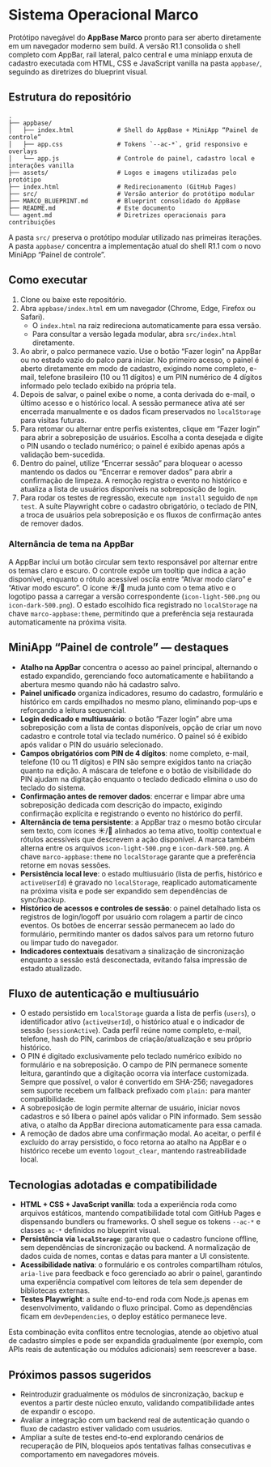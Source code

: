 # Sistema Operacional Marco

Protótipo navegável do **AppBase Marco** pronto para ser aberto diretamente em um
navegador moderno sem build. A versão R1.1 consolida o shell completo com AppBar,
rail lateral, palco central e uma miniapp enxuta de cadastro executada com HTML,
CSS e JavaScript vanilla na pasta `appbase/`, seguindo as diretrizes do blueprint
visual.

## Estrutura do repositório

```
.
├── appbase/
│   ├── index.html            # Shell do AppBase + MiniApp “Painel de controle”
│   ├── app.css               # Tokens `--ac-*`, grid responsivo e overlays
│   └── app.js                # Controle do painel, cadastro local e interações vanilla
├── assets/                   # Logos e imagens utilizadas pelo protótipo
├── index.html                # Redirecionamento (GitHub Pages)
├── src/                      # Versão anterior do protótipo modular
├── MARCO_BLUEPRINT.md        # Blueprint consolidado do AppBase
├── README.md                 # Este documento
└── agent.md                  # Diretrizes operacionais para contribuições
```

A pasta `src/` preserva o protótipo modular utilizado nas primeiras iterações.
A pasta `appbase/` concentra a implementação atual do shell R1.1 com o novo
MiniApp “Painel de controle”.

## Como executar

1. Clone ou baixe este repositório.
2. Abra `appbase/index.html` em um navegador (Chrome, Edge, Firefox ou Safari).
   - O `index.html` na raiz redireciona automaticamente para essa versão.
   - Para consultar a versão legada modular, abra `src/index.html` diretamente.
3. Ao abrir, o palco permanece vazio. Use o botão “Fazer login” na AppBar ou no
   estado vazio do palco para iniciar. No primeiro acesso, o painel é aberto
   diretamente em modo de cadastro, exigindo nome completo, e-mail, telefone
   brasileiro (10 ou 11 dígitos) e um PIN numérico de 4 dígitos informado pelo
   teclado exibido na própria tela.
4. Depois de salvar, o painel exibe o nome, a conta derivada do e-mail, o último
   acesso e o histórico local. A sessão permanece ativa até ser encerrada
   manualmente e os dados ficam preservados no `localStorage` para visitas
   futuras.
5. Para retomar ou alternar entre perfis existentes, clique em “Fazer login”
   para abrir a sobreposição de usuários. Escolha a conta desejada e digite o
   PIN usando o teclado numérico; o painel é exibido apenas após a validação
   bem-sucedida.
6. Dentro do painel, utilize “Encerrar sessão” para bloquear o acesso mantendo
   os dados ou “Encerrar e remover dados” para abrir a confirmação de limpeza.
   A remoção registra o evento no histórico e atualiza a lista de usuários
   disponíveis na sobreposição de login.
7. Para rodar os testes de regressão, execute `npm install` seguido de `npm
   test`. A suíte Playwright cobre o cadastro obrigatório, o teclado de PIN, a
   troca de usuários pela sobreposição e os fluxos de confirmação antes de
   remover dados.

### Alternância de tema na AppBar

A AppBar inclui um botão circular sem texto responsável por alternar entre os
temas claro e escuro. O controle expõe um tooltip que indica a ação disponível,
enquanto o rótulo acessível oscila entre “Ativar modo claro” e “Ativar modo
escuro”. O ícone ☀️/🌙 muda junto com o tema ativo e o logotipo passa a carregar
a versão correspondente (`icon-light-500.png` ou `icon-dark-500.png`). O estado
escolhido fica registrado no `localStorage` na chave `marco-appbase:theme`,
permitindo que a preferência seja restaurada automaticamente na próxima visita.

## MiniApp “Painel de controle” — destaques

- **Atalho na AppBar** concentra o acesso ao painel principal, alternando o
  estado expandido, gerenciando foco automaticamente e habilitando a abertura
  mesmo quando não há cadastro salvo.
- **Painel unificado** organiza indicadores, resumo do cadastro, formulário e
  histórico em cards empilhados no mesmo plano, eliminando pop-ups e reforçando
  a leitura sequencial.
- **Login dedicado e multiusuário**: o botão “Fazer login” abre uma sobreposição
  com a lista de contas disponíveis, opção de criar um novo cadastro e controle
  total via teclado numérico. O painel só é exibido após validar o PIN do
  usuário selecionado.
- **Campos obrigatórios com PIN de 4 dígitos**: nome completo, e-mail, telefone
  (10 ou 11 dígitos) e PIN são sempre exigidos tanto na criação quanto na
  edição. A máscara de telefone e o botão de visibilidade do PIN ajudam na
  digitação enquanto o teclado dedicado elimina o uso do teclado do sistema.
- **Confirmação antes de remover dados**: encerrar e limpar abre uma sobreposição
  dedicada com descrição do impacto, exigindo confirmação explícita e
  registrando o evento no histórico do perfil.
- **Alternância de tema persistente**: a AppBar traz o mesmo botão circular sem
  texto, com ícones ☀️/🌙 alinhados ao tema ativo, tooltip contextual e rótulos
  acessíveis que descrevem a ação disponível. A marca também alterna entre os
  arquivos `icon-light-500.png` e `icon-dark-500.png`. A chave
  `marco-appbase:theme` no `localStorage` garante que a preferência retorne em
  novas sessões.
- **Persistência local leve**: o estado multiusuário (lista de perfis, histórico
  e `activeUserId`) é gravado no `localStorage`, reaplicado automaticamente na
  próxima visita e pode ser expandido sem dependências de sync/backup.
- **Histórico de acessos e controles de sessão**: o painel detalhado lista os
  registros de login/logoff por usuário com rolagem a partir de cinco eventos.
  Os botões de encerrar sessão permanecem ao lado do formulário, permitindo
  manter os dados salvos para um retorno futuro ou limpar tudo do navegador.
- **Indicadores contextuais** desativam a sinalização de sincronização enquanto
  a sessão está desconectada, evitando falsa impressão de estado atualizado.

## Fluxo de autenticação e multiusuário

- O estado persistido em `localStorage` guarda a lista de perfis (`users`), o
  identificador ativo (`activeUserId`), o histórico atual e o indicador de
  sessão (`sessionActive`). Cada perfil reúne nome completo, e-mail, telefone,
  hash do PIN, carimbos de criação/atualização e seu próprio histórico.
- O PIN é digitado exclusivamente pelo teclado numérico exibido no formulário e
  na sobreposição. O campo de PIN permanece somente leitura, garantindo que a
  digitação ocorra via interface customizada. Sempre que possível, o valor é
  convertido em SHA-256; navegadores sem suporte recebem um fallback prefixado
  com `plain:` para manter compatibilidade.
- A sobreposição de login permite alternar de usuário, iniciar novos cadastros e
  só libera o painel após validar o PIN informado. Sem sessão ativa, o atalho da
  AppBar direciona automaticamente para essa camada.
- A remoção de dados abre uma confirmação modal. Ao aceitar, o perfil é excluído
  do array persistido, o foco retorna ao atalho na AppBar e o histórico recebe
  um evento `logout_clear`, mantendo rastreabilidade local.

## Tecnologias adotadas e compatibilidade

- **HTML + CSS + JavaScript vanilla**: toda a experiência roda como arquivos
  estáticos, mantendo compatibilidade total com GitHub Pages e dispensando
  bundlers ou frameworks. O shell segue os tokens `--ac-*` e classes `ac-*`
  definidos no blueprint visual.
- **Persistência via `localStorage`**: garante que o cadastro funcione offline,
  sem dependências de sincronização ou backend. A normalização de dados cuida de
  nomes, contas e datas para manter a UI consistente.
- **Acessibilidade nativa**: o formulário e os controles compartilham rótulos,
  `aria-live` para feedback e foco gerenciado ao abrir o painel, garantindo uma
  experiência compatível com leitores de tela sem depender de bibliotecas
  externas.
- **Testes Playwright**: a suíte end-to-end roda com Node.js apenas em
  desenvolvimento, validando o fluxo principal. Como as dependências ficam em
  `devDependencies`, o deploy estático permanece leve.

Esta combinação evita conflitos entre tecnologias, atende ao objetivo atual de
cadastro simples e pode ser expandida gradualmente (por exemplo, com APIs reais
de autenticação ou módulos adicionais) sem reescrever a base.

## Próximos passos sugeridos

- Reintroduzir gradualmente os módulos de sincronização, backup e eventos a
  partir deste núcleo enxuto, validando compatibilidade antes de expandir o
  escopo.
- Avaliar a integração com um backend real de autenticação quando o fluxo de
  cadastro estiver validado com usuários.
- Ampliar a suíte de testes end-to-end explorando cenários de recuperação de PIN,
  bloqueios após tentativas falhas consecutivas e comportamento em navegadores
  móveis.
